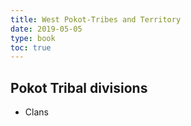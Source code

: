 ```yaml
---
title: West Pokot-Tribes and Territory
date: 2019-05-05
type: book
toc: true
---
```

## Pokot Tribal divisions

- Clans
